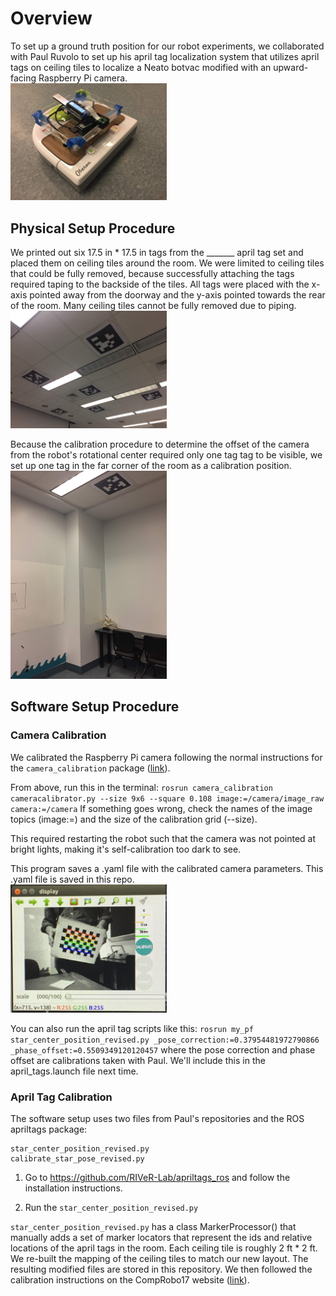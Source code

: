 # Overview
To set up a ground truth position for our robot experiments, we collaborated with Paul Ruvolo to set up his april tag localization
system that utilizes april tags on ceiling tiles to localize a Neato botvac modified with an upward-facing Raspberry Pi camera.  
<img src="https://github.com/olinrobotics/learning-resources/blob/kalman/kalman_filter/images/neato_camera.jpg" width=250/>

## Physical Setup Procedure
We printed out six 17.5 in * 17.5 in tags from the _______ april tag set and placed them on ceiling tiles around the room. We were limited to ceiling
tiles that could be fully removed, because successfully attaching the tags required taping to the backside of the tiles. All tags 
were placed with the x-axis pointed away from the doorway and the y-axis pointed towards the rear of the room. Many ceiling tiles
cannot be fully removed due to piping.  
<img src="https://github.com/olinrobotics/learning-resources/blob/kalman/kalman_filter/images/full_tags.jpg" width=250/>

Because the calibration procedure to determine the offset of the camera from the robot's 
rotational center required only one tag tag to be visible, we set up one tag in the far corner of the room as a calibration 
position.  
<img src="https://github.com/olinrobotics/learning-resources/blob/kalman/kalman_filter/images/corner_tag.jpg" width=250/>

## Software Setup Procedure

### Camera Calibration
We calibrated the Raspberry Pi camera following the normal instructions for the `camera_calibration` package ([link](http://wiki.ros.org/camera_calibration)).

From above, run this in the terminal:
`rosrun camera_calibration cameracalibrator.py --size 9x6 --square 0.108 image:=/camera/image_raw camera:=/camera`
If something goes wrong, check the names of the image topics (image:=) and the size of the calibration grid (--size).

This required restarting the robot such that the camera was not pointed at bright lights, making it's self-calibration too dark to see.

This program saves a .yaml file with the calibrated camera parameters. This .yaml file is saved in this repo.  
<img src="https://github.com/olinrobotics/learning-resources/blob/kalman/kalman_filter/images/camera_calib.jpg" width=250/>

You can also run the april tag scripts like this:
`rosrun my_pf star_center_position_revised.py _pose_correction:=0.37954481972790866 _phase_offset:=0.5509349120120457`
where the pose correction and phase offset are calibrations taken with Paul. We'll include this in the april_tags.launch file next time.

### April Tag Calibration
The software setup uses two files from Paul's repositories and the ROS apriltags package:
```
star_center_position_revised.py
calibrate_star_pose_revised.py
```

1. Go to https://github.com/RIVeR-Lab/apriltags_ros and follow the installation instructions.

2. Run the `star_center_position_revised.py` 

`star_center_position_revised.py` has a class MarkerProcessor() that manually adds a set of marker locators that represent the
ids and relative locations of the april tags in the room. Each ceiling tile is roughly 2 ft * 2 ft. We re-built the mapping of 
the ceiling tiles to match our new layout. The resulting modified files are stored in this repository. We then followed the
calibration instructions on the CompRobo17 website ([link](https://sites.google.com/site/comprobo17/projects/robot-localization/create-your-own-bag-file)).
